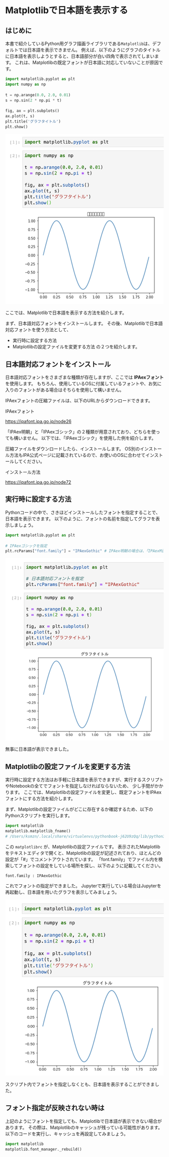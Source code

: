 # Matplotlibで日本語を表示する

## はじめに
本書で紹介しているPython用グラフ描画ライブラリである`Matplotlib`は、デフォルトでは日本語を表示できません。
例えば、以下のようにグラフのタイトルに日本語を表示しようとすると、日本語部分が白い四角で表示されてしまいます。
これは、Matplotlibの既定フォントが日本語に対応していないことが原因です。

```python
import matplotlib.pyplot as plt
import numpy as np

t = np.arange(0.0, 2.0, 0.01)
s = np.sin(2 * np.pi * t)

fig, ax = plt.subplots()
ax.plot(t, s)
plt.title('グラフタイトル')
plt.show()
```

![図x デフォルトでは日本語が表示できない](1_failed.png)

ここでは、Matplotlibで日本語を表示する方法を紹介します。

まず、日本語対応フォントをインストールします。
その後、Matplotlibで日本語対応フォントを使う方法として、
- 実行時に設定する方法
- Matplotlibの設定ファイルを変更する方法
の２つを紹介します。

## 日本語対応フォントをインストール

日本語対応フォントをさまざまな種類が存在しますが、ここでは **IPAexフォント** を使用します。
もちろん、使用しているOSに付属しているフォントや、お気に入りのフォントがある場合はそちらを使用して構いません。

IPAexフォントの圧縮ファイルは、以下のURLからダウンロードできます。

IPAexフォント

https://ipafont.ipa.go.jp/node26

「IPAex明朝」と「IPAexゴシック」の２種類が用意されており、どちらを使っても構いません。
以下では、「IPAexゴシック」を使用した例を紹介します。

圧縮ファイルをダウンロードしたら、インストールします。
OS別のインストール方法もIPA公式ページに記載されているので、お使いのOSに合わせてインストールしてください。

インストール方法

https://ipafont.ipa.go.jp/node72

## 実行時に設定する方法

Pythonコードの中で、さきほどインストールしたフォントを指定することで、日本語を表示できます。
以下のように、フォントの名前を指定してグラフを表示しましょう。

```python
import matplotlib.pyplot as plt

# IPAexゴシックを指定
plt.rcParams["font.family"] = "IPAexGothic" # IPAex明朝の場合は、「IPAexMincho」を指定する
```

![図x フォントを実行時に指定](2_set_font.png)

無事に日本語が表示できました。

## Matplotlibの設定ファイルを変更する方法

実行時に設定する方法はお手軽に日本語を表示できますが、実行するスクリプトやNotebookの全てでフォントを指定しなければならないため、
少し手間がかかります。
ここでは、Matplotlibの設定ファイルを変更し、既定フォントをIPAexフォントにする方法を紹介します。

まず、Matplotlibの設定ファイルがどこに存在するか確認するため、以下のPythonスクリプトを実行します。

```python
import matplotlib
matplotlib.matplotlib_fname()
# /Users/ksmzn/.local/share/virtualenvs/pythonbook-j62U9zQq/lib/python3.7/site-packages/matplotlib/mpl-data/matplotlibrc'
```

この `matplotlibrc` が、Matplotlibの設定ファイルです。
表示されたMatplotlibをテキストエディタで開くと、Matplotlibの設定が記述されており、ほとんどの設定が「#」でコメントアウトされています。
「font.family」でファイル内を検索してフォントの設定をしている場所を探し、以下のように記載してください。

```
font.family : IPAexGothic
```

これでフォントの指定ができました。
Jupyterで実行している場合はJupyterを再起動し、日本語を用いたグラフを表示してみましょう。

![図x 設定ファイルを変更してフォントを指定](3_configure_font.png)

スクリプト内でフォントを指定しなくとも、日本語を表示することができました。

## フォント指定が反映されない時は

上記のようにフォントを指定しても、Matplotlibで日本語が表示できない場合があります。
その際は、Matplotlibのキャッシュが残っている可能性があります。
以下のコードを実行し、キャッシュを再設定してみましょう。

```python
import matplotlib
matplotlib.font_manager._rebuild()
```
